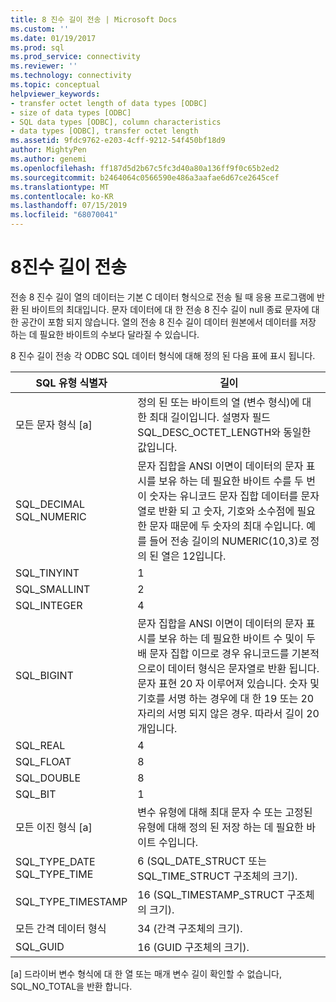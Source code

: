 ```yaml
---
title: 8 진수 길이 전송 | Microsoft Docs
ms.custom: ''
ms.date: 01/19/2017
ms.prod: sql
ms.prod_service: connectivity
ms.reviewer: ''
ms.technology: connectivity
ms.topic: conceptual
helpviewer_keywords:
- transfer octet length of data types [ODBC]
- size of data types [ODBC]
- SQL data types [ODBC], column characteristics
- data types [ODBC], transfer octet length
ms.assetid: 9fdc9762-e203-4cff-9212-54f450bf18d9
author: MightyPen
ms.author: genemi
ms.openlocfilehash: ff187d5d2b67c5fc3d40a80a136ff9f0c65b2ed2
ms.sourcegitcommit: b2464064c0566590e486a3aafae6d67ce2645cef
ms.translationtype: MT
ms.contentlocale: ko-KR
ms.lasthandoff: 07/15/2019
ms.locfileid: "68070041"
---
```

# <a name="transfer-octet-length"></a>8진수 길이 전송
전송 8 진수 길이 열의 데이터는 기본 C 데이터 형식으로 전송 될 때 응용 프로그램에 반환 된 바이트의 최대입니다. 문자 데이터에 대 한 전송 8 진수 길이 null 종료 문자에 대 한 공간이 포함 되지 않습니다. 열의 전송 8 진수 길이 데이터 원본에서 데이터를 저장 하는 데 필요한 바이트의 수보다 달라질 수 있습니다.  
  
 8 진수 길이 전송 각 ODBC SQL 데이터 형식에 대해 정의 된 다음 표에 표시 됩니다.  
  
|SQL 유형 식별자|길이|  
|-------------------------|------------|  
|모든 문자 형식 [a]|정의 된 또는 바이트의 열 (변수 형식)에 대 한 최대 길이입니다. 설명자 필드 SQL_DESC_OCTET_LENGTH와 동일한 값입니다.|  
|SQL_DECIMAL<br />SQL_NUMERIC|문자 집합을 ANSI 이면이 데이터의 문자 표시를 보유 하는 데 필요한 바이트 수를 두 번이 숫자는 유니코드 문자 집합 데이터를 문자열로 반환 되 고 숫자, 기호와 소수점에 필요한 문자 때문에 두 숫자의 최대 수입니다. 예를 들어 전송 길이의 NUMERIC(10,3)로 정의 된 열은 12입니다.|  
|SQL_TINYINT|1|  
|SQL_SMALLINT|2|  
|SQL_INTEGER|4|  
|SQL_BIGINT|문자 집합을 ANSI 이면이 데이터의 문자 표시를 보유 하는 데 필요한 바이트 수 및이 두 배 문자 집합 이므로 경우 유니코드를 기본적으로이 데이터 형식은 문자열로 반환 됩니다. 문자 표현 20 자 이루어져 있습니다. 숫자 및 기호를 서명 하는 경우에 대 한 19 또는 20 자리의 서명 되지 않은 경우. 따라서 길이 20 개입니다.|  
|SQL_REAL|4|  
|SQL_FLOAT|8|  
|SQL_DOUBLE|8|  
|SQL_BIT|1|  
|모든 이진 형식 [a]|변수 유형에 대해 최대 문자 수 또는 고정된 유형에 대해 정의 된 저장 하는 데 필요한 바이트 수입니다.|  
|SQL_TYPE_DATE<br />SQL_TYPE_TIME|6 (SQL_DATE_STRUCT 또는 SQL_TIME_STRUCT 구조체의 크기).|  
|SQL_TYPE_TIMESTAMP|16 (SQL_TIMESTAMP_STRUCT 구조체의 크기).|  
|모든 간격 데이터 형식|34 (간격 구조체의 크기).|  
|SQL_GUID|16 (GUID 구조체의 크기).|  
  
 [a] 드라이버 변수 형식에 대 한 열 또는 매개 변수 길이 확인할 수 없습니다, SQL_NO_TOTAL을 반환 합니다.
